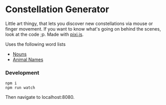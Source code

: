 
# Constellation Generator

Little art thingy, that lets you discover new constellations via mouse or finger movement.
If you want to know what's going on behind the scenes, look at the code ;p.
Made with [pixi.js](https://www.pixijs.com/).

 Uses the following word lists
- [Nouns](https://github.com/dariusk/corpora/blob/master/data/words/nouns.json)
- [Animal Names](https://gist.github.com/borlaym/585e2e09dd6abd9b0d0a)

### Development
```
npm i
npm run watch
```
Then navigate to localhost:8080.
